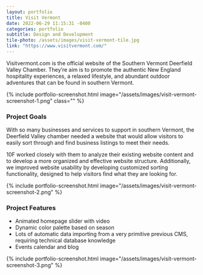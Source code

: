 ```yaml
---
layout: portfolio
title: Visit Vermont
date: 2022-06-29 11:15:31 -0400
categories: portfolio
subtitle: Design and Development
tile-photo: /assets/images/visit-vermont-tile.jpg
link: "https://www.visitvermont.com/"
---
```


Visitvermont.com is the official website of the Southern Vermont Deerfield Valley Chamber. They’re aim is to promote the authentic New England hospitality experiences, a relaxed lifestyle, and abundant outdoor adventures that can be found in southern Vermont. 

{% include portfolio-screenshot.html image="/assets/images/visit-vermont-screenshot-1.png" class="" %}


### Project Goals

With so many businesses and services to support in southern Vermont, the Deerfield Valley chamber needed a website that would allow visitors to easily sort through and find business listings to meet their needs. 

10F worked closely with them to analyze their existing website content and to develop a more organized and effective website structure. Additionally, we improved website usability by developing customized sorting functionality, designed to help visitors find what they are looking for. 

{% include portfolio-screenshot.html image="/assets/images/visit-vermont-screenshot-2.png" %}

### Project Features

- Animated homepage slider with video
- Dynamic color palette based on season
- Lots of automatic data importing from a very primitive previous CMS, requiring technical database knowledge
- Events calendar and blog

{% include portfolio-screenshot.html image="/assets/images/visit-vermont-screenshot-3.png" %}